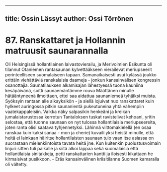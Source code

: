 
---
title: Ossin Lässyt
author: Ossi Törrönen
---

    
# 87. Ranskattaret ja Hollannin matruusit saunarannalla

Oli Helsingissä hollantilainen laivastovierailu, ja Merivoimien Esikunta oli tilannut Otaniemen 
rantasaunan kylvettääkseen vierailevat meriupseerit perinteelliseen suomalaiseen tapaan. 
Samanaikaisesti asui kylässä joukko erittäin viehättäviä ranskalaisia daameja - jonkun kansainvälisen 
kongressin osanottajia. Saunatilauksen alkamisajan lähestyessä tuona kauniina kesäpäivänä, soitti 
saunaemäntämme rouva Määttänen minulle hätääntyneenä ilmoittaen, ettei saa aidattua saunaniemeä 
tyhjäksi muista. Syöksyin rantaan alle aikayksikön - ja siellä lojuivat nuo ranskattaret kuin hylkeet 
auringossa pitkin saunanientä pukeutuneina yhtä vähempiin vaatekappaleisiin. Vaikka näky salpasikin 
henkeäni ja kreikan jumalaistarustossa kerrotun Tantaloksen tuskat ravistelivat kehoani, yritin selostaa, 
että tuonne saunaan on nyt tulossa hollantilaisia meriupseereita, joten ranta olisi saatava tyhjennetyksi. 
Lähinnä viittomakielellä (en osaa ranskaa kuin kaksi sanaa - mon ja cherie) kuvaili yksi heistä minulle, 
että heitä ei lainkaan häiritse hollantilaisten saunaan tulo vaan itse asiassa on suorastaan 
mielenkiintoista tavata heitä jne. Kun kuitenkin puolustusvoimain linjuri sitten tuli paikalle ja siitä 
alkoi lappaa sekä suomalaisia että hollantilaisia sinitakkeja, petti ranskattarien kantti ja iloisesti 
kikattaen he kirmaisivat pusikkoon. - Eräs kansainvälinen kriisitilanne Suomen kamaralla oli vältetty.
